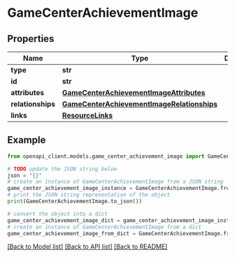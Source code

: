 # GameCenterAchievementImage


## Properties

Name | Type | Description | Notes
------------ | ------------- | ------------- | -------------
**type** | **str** |  | 
**id** | **str** |  | 
**attributes** | [**GameCenterAchievementImageAttributes**](GameCenterAchievementImageAttributes.md) |  | [optional] 
**relationships** | [**GameCenterAchievementImageRelationships**](GameCenterAchievementImageRelationships.md) |  | [optional] 
**links** | [**ResourceLinks**](ResourceLinks.md) |  | [optional] 

## Example

```python
from openapi_client.models.game_center_achievement_image import GameCenterAchievementImage

# TODO update the JSON string below
json = "{}"
# create an instance of GameCenterAchievementImage from a JSON string
game_center_achievement_image_instance = GameCenterAchievementImage.from_json(json)
# print the JSON string representation of the object
print(GameCenterAchievementImage.to_json())

# convert the object into a dict
game_center_achievement_image_dict = game_center_achievement_image_instance.to_dict()
# create an instance of GameCenterAchievementImage from a dict
game_center_achievement_image_from_dict = GameCenterAchievementImage.from_dict(game_center_achievement_image_dict)
```
[[Back to Model list]](../README.md#documentation-for-models) [[Back to API list]](../README.md#documentation-for-api-endpoints) [[Back to README]](../README.md)


